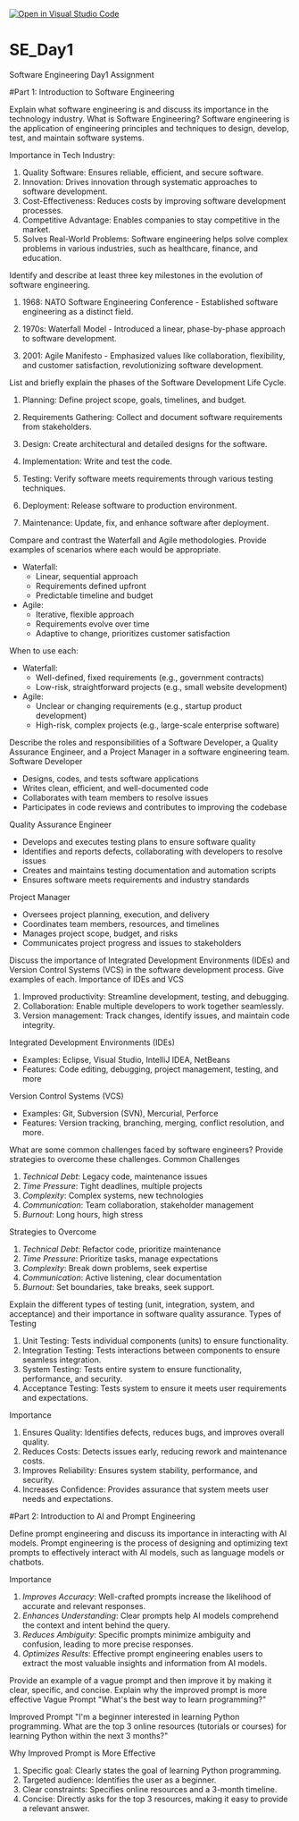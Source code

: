[![Open in Visual Studio Code](https://classroom.github.com/assets/open-in-vscode-2e0aaae1b6195c2367325f4f02e2d04e9abb55f0b24a779b69b11b9e10269abc.svg)](https://classroom.github.com/online_ide?assignment_repo_id=18295289&assignment_repo_type=AssignmentRepo)
# SE_Day1
Software Engineering Day1 Assignment

#Part 1: Introduction to Software Engineering

Explain what software engineering is and discuss its importance in the technology industry.
What is Software Engineering?
Software engineering is the application of engineering principles and techniques to design, develop, test, and maintain software systems.

Importance in Tech Industry:

1. Quality Software: Ensures reliable, efficient, and secure software.
2. Innovation: Drives innovation through systematic approaches to software development.
3. Cost-Effectiveness: Reduces costs by improving software development processes.
4. Competitive Advantage: Enables companies to stay competitive in the market.
5. Solves Real-World Problems: Software engineering helps solve complex problems in various industries, such as healthcare, finance, and education.

Identify and describe at least three key milestones in the evolution of software engineering.
1. 1968: NATO Software Engineering Conference - Established software engineering as a distinct field.

2. 1970s: Waterfall Model - Introduced a linear, phase-by-phase approach to software development.

3. 2001: Agile Manifesto - Emphasized values like collaboration, flexibility, and customer satisfaction, revolutionizing software development.

List and briefly explain the phases of the Software Development Life Cycle.
1. Planning: Define project scope, goals, timelines, and budget.

2. Requirements Gathering: Collect and document software requirements from stakeholders.

3. Design: Create architectural and detailed designs for the software.

4. Implementation: Write and test the code.

5. Testing: Verify software meets requirements through various testing techniques.

6. Deployment: Release software to production environment.

7. Maintenance: Update, fix, and enhance software after deployment.

Compare and contrast the Waterfall and Agile methodologies. Provide examples of scenarios where each would be appropriate.
- Waterfall:
    - Linear, sequential approach
    - Requirements defined upfront
    - Predictable timeline and budget
- Agile:
    - Iterative, flexible approach
    - Requirements evolve over time
    - Adaptive to change, prioritizes customer satisfaction

When to use each:

- Waterfall:
    - Well-defined, fixed requirements (e.g., government contracts)
    - Low-risk, straightforward projects (e.g., small website development)
- Agile:
    - Unclear or changing requirements (e.g., startup product development)
    - High-risk, complex projects (e.g., large-scale enterprise software)

Describe the roles and responsibilities of a Software Developer, a Quality Assurance Engineer, and a Project Manager in a software engineering team.
Software Developer
- Designs, codes, and tests software applications
- Writes clean, efficient, and well-documented code
- Collaborates with team members to resolve issues
- Participates in code reviews and contributes to improving the codebase

Quality Assurance Engineer
- Develops and executes testing plans to ensure software quality
- Identifies and reports defects, collaborating with developers to resolve issues
- Creates and maintains testing documentation and automation scripts
- Ensures software meets requirements and industry standards

Project Manager
- Oversees project planning, execution, and delivery
- Coordinates team members, resources, and timelines
- Manages project scope, budget, and risks
- Communicates project progress and issues to stakeholders

Discuss the importance of Integrated Development Environments (IDEs) and Version Control Systems (VCS) in the software development process. Give examples of each.
Importance of IDEs and VCS
1. Improved productivity: Streamline development, testing, and debugging.
2. Collaboration: Enable multiple developers to work together seamlessly.
3. Version management: Track changes, identify issues, and maintain code integrity.

Integrated Development Environments (IDEs)
- Examples: Eclipse, Visual Studio, IntelliJ IDEA, NetBeans
- Features: Code editing, debugging, project management, testing, and more

Version Control Systems (VCS)
- Examples: Git, Subversion (SVN), Mercurial, Perforce
- Features: Version tracking, branching, merging, conflict resolution, and more.

What are some common challenges faced by software engineers? Provide strategies to overcome these challenges.
Common Challenges

1. _Technical Debt_: Legacy code, maintenance issues
2. _Time Pressure_: Tight deadlines, multiple projects
3. _Complexity_: Complex systems, new technologies
4. _Communication_: Team collaboration, stakeholder management
5. _Burnout_: Long hours, high stress

Strategies to Overcome

1. _Technical Debt_: Refactor code, prioritize maintenance
2. _Time Pressure_: Prioritize tasks, manage expectations
3. _Complexity_: Break down problems, seek expertise
4. _Communication_: Active listening, clear documentation
5. _Burnout_: Set boundaries, take breaks, seek support.

Explain the different types of testing (unit, integration, system, and acceptance) and their importance in software quality assurance.
Types of Testing

1. Unit Testing: Tests individual components (units) to ensure functionality.
2. Integration Testing: Tests interactions between components to ensure seamless integration.
3. System Testing: Tests entire system to ensure functionality, performance, and security.
4. Acceptance Testing: Tests system to ensure it meets user requirements and expectations.

Importance

1. Ensures Quality: Identifies defects, reduces bugs, and improves overall quality.
2. Reduces Costs: Detects issues early, reducing rework and maintenance costs.
3. Improves Reliability: Ensures system stability, performance, and security.
4. Increases Confidence: Provides assurance that system meets user needs and expectations.

#Part 2: Introduction to AI and Prompt Engineering


Define prompt engineering and discuss its importance in interacting with AI models.
Prompt engineering is the process of designing and optimizing text prompts to effectively interact with AI models, such as language models or chatbots.

Importance

1. _Improves Accuracy_: Well-crafted prompts increase the likelihood of accurate and relevant responses.
2. _Enhances Understanding_: Clear prompts help AI models comprehend the context and intent behind the query.
3. _Reduces Ambiguity_: Specific prompts minimize ambiguity and confusion, leading to more precise responses.
4. _Optimizes Results_: Effective prompt engineering enables users to extract the most valuable insights and information from AI models.

Provide an example of a vague prompt and then improve it by making it clear, specific, and concise. Explain why the improved prompt is more effective
Vague Prompt
"What's the best way to learn programming?"

Improved Prompt
"I'm a beginner interested in learning Python programming. What are the top 3 online resources (tutorials or courses) for learning Python within the next 3 months?"

Why Improved Prompt is More Effective
1. Specific goal: Clearly states the goal of learning Python programming.
2. Targeted audience: Identifies the user as a beginner.
3. Clear constraints: Specifies online resources and a 3-month timeline.
4. Concise: Directly asks for the top 3 resources, making it easy to provide a relevant answer.
